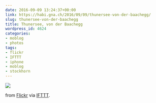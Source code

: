 ```yaml
---
date: 2016-09-09 13:24:37+00:00
link: https://habi.gna.ch/2016/09/09/thunersee-von-der-baachegg/
slug: thunersee-von-der-baachegg
title: Thunersee, von der Baachegg
wordpress_id: 4624
categories:
- moblog
- photos
tags:
- flickr
- IFTTT
- iphone
- moblog
- stockhorn
---
```


![](http://ift.tt/2bXwPYy)  

  

from [Flickr](http://flic.kr/p/L5Vkcj) via [IFTTT](http://ift.tt/1c4nCfM).

